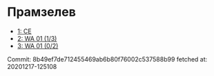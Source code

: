 # Прамзелев
- [1: CE](1.md)
- [2: WA 01 (1/3)](2.md)
- [3: WA 01 (0/2)](3.md)

Commit: 8b49ef7de712455469ab6b80f76002c537588b99
 fetched at: 20201217-125108
